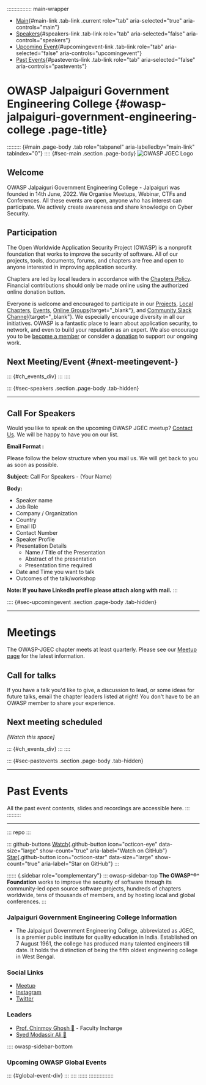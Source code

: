 :::::::::::::::: main-wrapper
- [Main](#div-main){#main-link .tab-link .current role="tab"
  aria-selected="true" aria-controls="main"}
- [Speakers](#div-speakers){#speakers-link .tab-link role="tab"
  aria-selected="false" aria-controls="speakers"}
- [Upcoming Event](#div-upcomingevent){#upcomingevent-link .tab-link
  role="tab" aria-selected="false" aria-controls="upcomingevent"}
- [Past Events](#div-pastevents){#pastevents-link .tab-link role="tab"
  aria-selected="false" aria-controls="pastevents"}

# OWASP Jalpaiguri Government Engineering College {#owasp-jalpaiguri-government-engineering-college .page-title}

::::::::: {#main .page-body .tab role="tabpanel" aria-labelledby="main-link" tabindex="0"}
:::: {#sec-main .section .page-body}
![OWASP JGEC Logo](assets/images/logo/OWASPjgec.png)

## Welcome

OWASP Jalpaiguri Government Engineering College - Jalpaiguri was founded
in 14th June, 2022. We Organise Meetups, Webinar, CTFs and Conferences.
All these events are open, anyone who has interest can participate. We
actively create awareness and share knowledge on Cyber Security.

## Participation

The Open Worldwide Application Security Project (OWASP) is a nonprofit
foundation that works to improve the security of software. All of our
projects, tools, documents, forums, and chapters are free and open to
anyone interested in improving application security.

Chapters are led by local leaders in accordance with the [Chapters
Policy](../www-policy/operational/chapters-2.html). Financial
contributions should only be made online using the authorized online
donation button.

Everyone is welcome and encouraged to participate in our
[Projects](../projects/index.html), [Local
Chapters](../chapters/index.html), [Events](../events/index.html),
[Online
Groups](https://groups.google.com/a/owasp.com/){target="_blank"}, and
[Community Slack Channel](https://owasp.slack.com/){target="_blank"}. We
especially encourage diversity in all our initiatives. OWASP is a
fantastic place to learn about application security, to network, and
even to build your reputation as an expert. We also encourage you to be
[become a member](../membership/index.html) or consider a
[donation](../donate/index.html) to support our ongoing work.

## Next Meeting/Event {#next-meetingevent-}

::: {#ch_events_div}
:::
::::

::: {#sec-speakers .section .page-body .tab-hidden}

------------------------------------------------------------------------

## Call For Speakers

Would you like to speak on the upcoming OWASP JGEC meetup? [Contact
Us](../cdn-cgi/l/email-protection.html#23505a46470d4e4c474250504a51424f4a634c544250530d4c5144).
We will be happy to have you on our list.

**Email Format :**

Please follow the below structure when you mail us. We will get back to
you as soon as possible.

**Subject:** Call For Speakers - (Your Name)

**Body:**

- Speaker name
- Job Role
- Company / Organization
- Country
- Email ID
- Contact Number
- Speaker Profile
- Presentation Details
  - Name / Title of the Presentation
  - Abstract of the presentation
  - Presentation time required
- Date and Time you want to talk
- Outcomes of the talk/workshop

**Note: If you have LinkedIn profile please attach along with mail.**
:::

:::: {#sec-upcomingevent .section .page-body .tab-hidden}

------------------------------------------------------------------------

# Meetings

The OWASP-JGEC chapter meets at least quarterly. Please see our [Meetup
page](https://www.meetup.com/owasp-jalpaiguri-government-engineering-college-chapter)
for the latest information.

## Call for talks

If you have a talk you'd like to give, a discussion to lead, or some
ideas for future talks, email the chapter leaders listed at right! You
don't have to be an OWASP member to share your experience.

## Next meeting scheduled

*\[Watch this space\]*

::: {#ch_events_div}
:::
::::

::: {#sec-pastevents .section .page-body .tab-hidden}

------------------------------------------------------------------------

# Past Events

All the past event contents, slides and recordings are accessible here.
:::
:::::::::

------------------------------------------------------------------------

::: repo
:::

::: github-buttons
[Watch](https://github.com/owasp/www-chapter-jalpaiguri-government-engineering-college/subscription){.github-button
icon="octicon-eye" data-size="large" show-count="true"
aria-label="Watch on GitHub"}
[Star](https://github.com/owasp/www-chapter-jalpaiguri-government-engineering-college){.github-button
icon="octicon-star" data-size="large" show-count="true"
aria-label="Star on GitHub"}
:::

:::::: {.sidebar role="complementary"}
::: owasp-sidebar-top
**The OWASP^®^ Foundation** works to improve the security of software
through its community-led open source software projects, hundreds of
chapters worldwide, tens of thousands of members, and by hosting local
and global conferences.
:::

### Jalpaiguri Government Engineering College Information

- The Jalpaiguri Government Engineering College, abbreviated as JGEC, is
  a premier public institute for quality education in India. Established
  on 7 August 1961, the college has produced many talented engineers
  till date. It holds the distinction of being the fifth oldest
  engineering college in West Bengal.

### Social Links

- [Meetup](https://www.meetup.com/owasp-jalpaiguri-government-engineering-college-chapter/)
- [Instagram](https://www.instagram.com/owaspjgec/)
- [Twitter](https://twitter.com/owaspjgec)

### Leaders

- [Prof. Chinmoy Ghosh
  📧](../cdn-cgi/l/email-protection.html#aac9c2c3c4c7c5d384cdc2c5d9c2eac5ddcbd9da84c5d8cd) -
  Faculty Incharge
- [Syed Modassir Ali
  📧](../cdn-cgi/l/email-protection.html#89faf0eceda7e4e6ede8fafae0fbe8e5e0c9e6fee8faf9a7e6fbee)

:::: owasp-sidebar-bottom
### Upcoming OWASP Global Events

::: {#global-event-div}
:::
::::
::::::
::::::::::::::::
